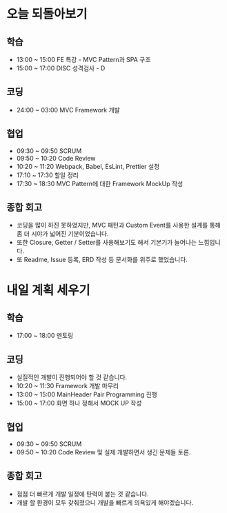 # 오늘 되돌아보기
## 학습
* 13:00 ~ 15:00 FE 특강 - MVC Pattern과 SPA 구조
* 15:00 ~ 17:00 DISC 성격검사 - D

## 코딩
* 24:00 ~ 03:00 MVC Framework 개발

## 협업
* 09:30 ~ 09:50 SCRUM
* 09:50 ~ 10:20 Code Review
* 10:20 ~ 11:20 Webpack, Babel, EsLint, Prettier 설정
* 17:10 ~ 17:30 할일 정리
* 17:30 ~ 18:30 MVC Pattern에 대한 Framework MockUp 작성

## 종합 회고
* 코딩을 많이 하진 못하였지만, MVC 패턴과 Custom Event를 사용한 설계를 통해 좀 더 시야가 넓어진 기분이었습니다.
* 또한 Closure, Getter / Setter를 사용해보기도 해서 기본기가 늘어나는 느낌입니다.
* 또 Readme, Issue 등록, ERD 작성 등 문서화를 위주로 했었습니다.

# 내일 계획 세우기
## 학습
* 17:00 ~ 18:00 멘토링

## 코딩
* 실질적인 개발이 진행되어야 할 것 같습니다.
* 10:20 ~ 11:30 Framework 개발 마무리
* 13:00 ~ 15:00 MainHeader Pair Programming 진행
* 15:00 ~ 17:00 화면 하나 정해서 MOCK UP 작성

## 협업
* 09:30 ~ 09:50 SCRUM
* 09:50 ~ 10:20 Code Review 및 실제 개발하면서 생긴 문제들 토론.

## 종합 회고
* 점점 더 빠르게 개발 일정에 탄력이 붙는 것 같습니다.
* 개발 할 환경이 모두 갖춰졌으니 개발을 빠르게 의욕있게 해야겠습니다.